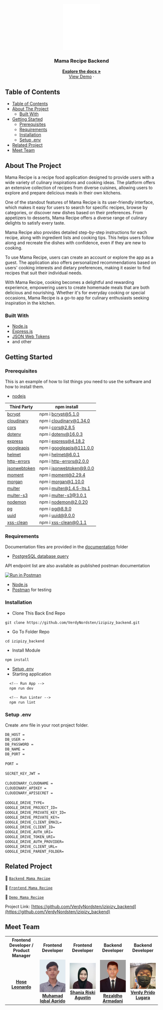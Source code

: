<br />
<p align="center">
<div align="center">
<img height="150" src="./documentation/logo.png" alt="Mama-Recipe" border="0"/>
</div>
  <h3 align="center">Mama Recipe Backend</h3>
  <p align="center">
    <a href="https://github.com/VerdyNordsten/izipizy_backend"><strong>Explore the docs »</strong></a>
    <br />
    <a href="https://izipizybackend-production.up.railway.app/">View Demo</a>
    ·
  </p>
</p>

<!-- TABLE OF CONTENTS -->

## Table of Contents

- [Table of Contents](#table-of-contents)
- [About The Project](#about-the-project)
  - [Built With](#built-with)
- [Getting Started](#getting-started)
  - [Prerequisites](#prerequisites)
  - [Requirements](#requirements)
  - [Installation](#installation)
  - [Setup .env](#setup-env)
- [Related Project](#related-project)
- [Meet Team](#team)
<!-- ABOUT THE PROJECT -->

## About The Project

Mama Recipe is a recipe food application designed to provide users with a wide variety of culinary inspirations and cooking ideas. The platform offers an extensive collection of recipes from diverse cuisines, allowing users to explore and prepare delicious meals in their own kitchens.

One of the standout features of Mama Recipe is its user-friendly interface, which makes it easy for users to search for specific recipes, browse by categories, or discover new dishes based on their preferences. From appetizers to desserts, Mama Recipe offers a diverse range of culinary delights to satisfy every taste.

Mama Recipe also provides detailed step-by-step instructions for each recipe, along with ingredient lists and cooking tips. This helps users follow along and recreate the dishes with confidence, even if they are new to cooking.

To use Mama Recipe, users can create an account or explore the app as a guest. The application also offers personalized recommendations based on users' cooking interests and dietary preferences, making it easier to find recipes that suit their individual needs.

With Mama Recipe, cooking becomes a delightful and rewarding experience, empowering users to create homemade meals that are both delicious and nourishing. Whether it's for everyday cooking or special occasions, Mama Recipe is a go-to app for culinary enthusiasts seeking inspiration in the kitchen.

### Built With

- [Node.js](https://nodejs.org/en/)
- [Express.js](https://expressjs.com/)
- [JSON Web Tokens](https://jwt.io/)
- and other

<!-- GETTING STARTED -->

## Getting Started

### Prerequisites

This is an example of how to list things you need to use the software and how to install them.

- [nodejs](https://nodejs.org/en/download/)

| Third Party               | npm install                           |
| ------------------------- | ------------------------------------- |
| [bcrypt]                  | npm i bcrypt@5.1.0                     |
| [cloudinary]              | npm i cloudinary@1.34.0                |
| [cors]                    | npm i cors@2.8.5                       |
| [dotenv]                  | npm i dotenv@16.0.3                     |
| [express]                 | npm i express@4.18.2                    |
| [googleapis]              | npm i googleapis@111.0.0                |
| [helmet]                  | npm i helmet@6.0.1                      |
| [http-errors]             | npm i http-errors@2.0.0                 |
| [jsonwebtoken]            | npm i jsonwebtoken@9.0.0                |
| [moment]                  | npm i moment@2.29.4                     |
| [morgan]                  | npm i morgan@1.10.0                     |
| [multer]                  | npm i multer@1.4.5-lts.1                 |
| [multer-s3]               | npm i multer-s3@3.0.1                   |
| [nodemon]                 | npm i nodemon@2.0.20                    |
| [pg]                      | npm i pg@8.9.0                          |
| [uuid]                    | npm i uuid@9.0.0                        |
| [xss-clean]               | npm i xss-clean@0.1.1                   |

[bcrypt]: https://www.npmjs.com/package/bcrypt
[cloudinary]: https://www.npmjs.com/package/cloudinary
[cors]: https://www.npmjs.com/package/cors
[dotenv]: https://www.npmjs.com/package/dotenv
[express]: http://expressjs.com
[googleapis]: https://www.npmjs.com/package/googleapis
[helmet]: https://www.npmjs.com/package/helmet
[http-errors]: https://www.npmjs.com/package/http-errors
[jsonwebtoken]: https://www.npmjs.com/package/jsonwebtoken
[moment]: https://www.npmjs.com/package/moment
[morgan]: https://www.npmjs.com/package/morgan
[multer]: https://www.npmjs.com/package/multer
[multer-s3]: https://www.npmjs.com/package/multer-s3
[nodemon]: https://www.npmjs.com/package/nodemon
[pg]: https://node-postgres.com
[uuid]: https://www.npmjs.com/package/uuid
[xss-clean]: https://www.npmjs.com/package/xss-clean

### Requirements

Documentation files are provided in the [documentation](./documentation) folder

- [PostgreSQL database query](./query.sql)

API endpoint list are also available as published postman documentation

[![Run in Postman](https://run.pstmn.io/button.svg)](https://documenter.getpostman.com/view/24895506/2s93eR5bCp)

- [Node.js](https://nodejs.org/en/)
- [Postman](https://www.getpostman.com/) for testing

### Installation

- Clone This Back End Repo

```
git clone https://github.com/VerdyNordsten/izipizy_backend.git
```

- Go To Folder Repo

```
cd izipizy_backend
```

- Install Module

```
npm install
```

- <a href="#setup-env">Setup .env</a>
- Starting application

```
  <!-- Run App -->
  npm run dev
```

```
  <!-- Run Linter -->
  npm run lint
```

### Setup .env

Create .env file in your root project folder.

```
DB_HOST =
DB_USER =
DB_PASSWORD =
DB_NAME =
DB_PORT =

PORT =

SECRET_KEY_JWT =

CLOUDINARY_CLOUDNAME = 
CLOUDINARY_APIKEY =
CLOUDINARY_APISECRET =

GOOGLE_DRIVE_TYPE=
GOOGLE_DRIVE_PROJECT_ID=
GOOGLE_DRIVE_PRIVATE_KEY_ID=
GOOGLE_DRIVE_PRIVATE_KEY=
GOOGLE_DRIVE_CLIENT_EMAIL=
GOOGLE_DRIVE_CLIENT_ID=
GOOGLE_DRIVE_AUTH_URI=
GOOGLE_DRIVE_TOKEN_URI=
GOOGLE_DRIVE_AUTH_PROVIDER=
GOOGLE_DRIVE_CLIENT_URL=
GOOGLE_DRIVE_PARENT_FOLDER=
```

## Related Project

:rocket: [`Backend Mama Recipe`](https://github.com/VerdyNordsten/izipizy_backend)

:rocket: [`Frontend Mama Recipe`](https://github.com/VerdyNordsten/izipizy-FE)

:rocket: [`Demo Mama Recipe`](https://jobhub.digty.co.id/)

Project Link: [https://github.com/VerdyNordsten/izipizy_backend](https://github.com/VerdyNordsten/izipizy_backend)

## Meet Team

<center>
  <table align="center">
    <tr >
    <th >Frontend Developer / Product Manager</th>
      <th >Frontend Developer</th>
      <th >Frontend Developer</th>
      <th >Backend Developer</th>
      <th >Backend Developer</th>
    </tr>
    <tr >
      <td align="center">
        <a href="https://github.com/hosealeonardo18">
          <img width="200"  src="./documentation/hose.jpg" alt=""><br/>
          <b>Hose Leonardo</b>
        </a>
      </td>
      <td align="center">
        <a href="https://github.com/preedok">
          <img width="200"  src="./documentation/iqbal.jpg" alt=""><br/>
          <b>Muhamad Iqbal Aprido</b>
        </a>
      </td>
      <td align="center">
        <a href="https://github.com/Shaniara28">
          <img width="200"  src="./documentation/shania.jpg" alt=""><br/>
          <b>Shania Riski Agustin</b>
        </a>
      </td>
      <td align="center">
        <a href="https://github.com/RezaldhoArmadhani">
          <img width="200"  src="./documentation/aldho.jpg" alt=""><br/>
          <b>Rezaldho Armadani</b>
        </a>
      </td>
      <td align="center">
        <a href="https://github.com/VerdyNordsten">
          <img width="200"   src="./documentation/verdy.jpg" alt=""><br/>
          <b>Verdy Prido Lugara</b>
        </a>
      </td>
    </tr>
  </table>
</center>